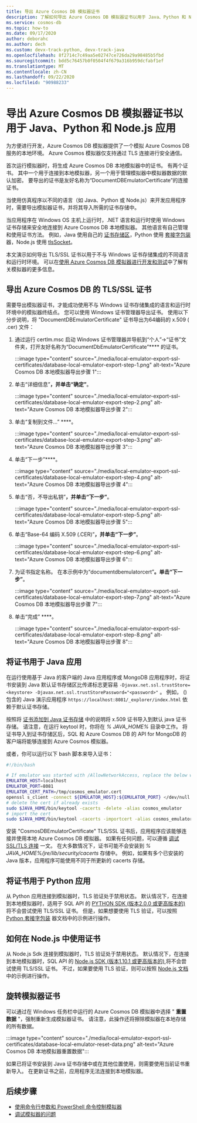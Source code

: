 ```yaml
---
title: 导出 Azure Cosmos DB 模拟器证书
description: 了解如何导出 Azure Cosmos DB 模拟器证书以用于 Java、Python 和 Node.js 应用。 应导出证书，并将其用于不使用 Windows 证书存储的语言和运行时环境。
ms.service: cosmos-db
ms.topic: how-to
ms.date: 09/17/2020
author: deborahc
ms.author: dech
ms.custom: devx-track-python, devx-track-java
ms.openlocfilehash: 8f2714c7c49aa5e02747ce726da29a98485b5fbd
ms.sourcegitcommit: bdd5c76457b0f0504f4f679a316b959dcfabf1ef
ms.translationtype: MT
ms.contentlocale: zh-CN
ms.lasthandoff: 09/22/2020
ms.locfileid: "90988233"
---
```

# <a name="export-the-azure-cosmos-db-emulator-certificates-for-use-with-java-python-and-nodejs-apps"></a>导出 Azure Cosmos DB 模拟器证书以用于 Java、Python 和 Node.js 应用

为方便进行开发，Azure Cosmos DB 模拟器提供了一个模拟 Azure Cosmos DB 服务的本地环境。 Azure Cosmos 模拟器仅支持通过 TLS 连接进行安全通信。

首次运行模拟器时，将生成 Azure Cosmos DB 本地模拟器中的证书。 有两个证书。 其中一个用于连接到本地模拟器，另一个用于管理模拟器中模拟器数据的默认加密。 要导出的证书是友好名称为“DocumentDBEmulatorCertificate”的连接证书。

当使用仿真程序以不同的语言（如 Java、Python 或 Node.js）来开发应用程序时，需要导出模拟器证书，并将其导入所需的证书存储中。

当应用程序在 Windows OS 主机上运行时，.NET 语言和运行时使用 Windows 证书存储来安全地连接到 Azure Cosmos DB 本地模拟器。 其他语言有自己管理和使用证书方法。 例如，Java 使用自己的 [证书存储区](https://docs.oracle.com/cd/E19830-01/819-4712/ablqw/index.html)，Python 使用 [套接字包装](https://docs.python.org/2/library/ssl.html)器，Node.js 使用 [tlsSocket](https://nodejs.org/api/tls.html#tls_tls_connect_options_callback)。

本文演示如何导出 TLS/SSL 证书以用于不与 Windows 证书存储集成的不同语言和运行时环境。 可以在[使用 Azure Cosmos DB 模拟器进行开发和测试](./local-emulator.md)中了解有关模拟器的更多信息。

## <a name="export-the-azure-cosmos-db-tlsssl-certificate"></a><a id="export-emulator-certificate"></a>导出 Azure Cosmos DB 的 TLS/SSL 证书

需要导出模拟器证书，才能成功使用不与 Windows 证书存储集成的语言和运行时环境中的模拟器终结点。 您可以使用 Windows 证书管理器导出证书。 使用以下分步说明，将 "DocumentDBEmulatorCertificate" 证书导出为64编码的 x.509 ( .cer) 文件：

1. 通过运行 certlm.msc 启动 Windows 证书管理器并导航到“个人”->“证书”文件夹，打开友好名称为“DocumentDbEmulatorCertificate”**** 的证书。

    :::image type="content" source="./media/local-emulator-export-ssl-certificates/database-local-emulator-export-step-1.png" alt-text="Azure Cosmos DB 本地模拟器导出步骤 1":::

1. 单击“详细信息”****，并单击“确定”****。

    :::image type="content" source="./media/local-emulator-export-ssl-certificates/database-local-emulator-export-step-2.png" alt-text="Azure Cosmos DB 本地模拟器导出步骤 2":::

1. 单击“复制到文件...” ****。

    :::image type="content" source="./media/local-emulator-export-ssl-certificates/database-local-emulator-export-step-3.png" alt-text="Azure Cosmos DB 本地模拟器导出步骤 3":::

1. 单击“下一步”****。

    :::image type="content" source="./media/local-emulator-export-ssl-certificates/database-local-emulator-export-step-4.png" alt-text="Azure Cosmos DB 本地模拟器导出步骤 4":::

1. 单击“否，不导出私钥”****，并单击“下一步”****。

    :::image type="content" source="./media/local-emulator-export-ssl-certificates/database-local-emulator-export-step-5.png" alt-text="Azure Cosmos DB 本地模拟器导出步骤 5":::

1. 单击“Base-64 编码 X.509 (.CER)”****，并单击“下一步”****。

    :::image type="content" source="./media/local-emulator-export-ssl-certificates/database-local-emulator-export-step-6.png" alt-text="Azure Cosmos DB 本地模拟器导出步骤 6":::

1. 为证书指定名称。 在本示例中为“documentdbemulatorcert”****。单击“下一步”****。

    :::image type="content" source="./media/local-emulator-export-ssl-certificates/database-local-emulator-export-step-7.png" alt-text="Azure Cosmos DB 本地模拟器导出步骤 7":::

1. 单击“完成” ****。

    :::image type="content" source="./media/local-emulator-export-ssl-certificates/database-local-emulator-export-step-8.png" alt-text="Azure Cosmos DB 本地模拟器导出步骤 8":::

## <a name="use-the-certificate-with-java-apps"></a>将证书用于 Java 应用

在运行使用基于 Java 的客户端的 Java 应用程序或 MongoDB 应用程序时，将证书安装到 Java 默认证书存储区比传递标志更容易 `-Djavax.net.ssl.trustStore=<keystore> -Djavax.net.ssl.trustStorePassword="<password>"` 。 例如， () 包含的 Java 演示应用程序 `https://localhost:8081/_explorer/index.html` 依赖于默认证书存储。

按照将 [证书添加到 Java 证书存储](https://docs.microsoft.com/azure/java-add-certificate-ca-store) 中的说明将 x.509 证书导入到默认 java 证书存储。 请注意，在运行 keytool 时，你将在 *% JAVA_HOME%* 目录中工作。 将证书导入到证书存储区后，SQL 和 Azure Cosmos DB 的 API for MongoDB 的客户端将能够连接到 Azure Cosmos 模拟器。

或者，你可以运行以下 bash 脚本来导入证书：

```bash
#!/bin/bash

# If emulator was started with /AllowNetworkAccess, replace the below with the actual IP address of it:
EMULATOR_HOST=localhost
EMULATOR_PORT=8081
EMULATOR_CERT_PATH=/tmp/cosmos_emulator.cert
openssl s_client -connect ${EMULATOR_HOST}:${EMULATOR_PORT} </dev/null | sed -ne '/-BEGIN CERTIFICATE-/,/-END CERTIFICATE-/p' > $EMULATOR_CERT_PATH
# delete the cert if already exists
sudo $JAVA_HOME/bin/keytool -cacerts -delete -alias cosmos_emulator
# import the cert
sudo $JAVA_HOME/bin/keytool -cacerts -importcert -alias cosmos_emulator -file $EMULATOR_CERT_PATH
```

安装 "CosmosDBEmulatorCertificate" TLS/SSL 证书后，应用程序应该能够连接并使用本地 Azure Cosmos DB 模拟器。 如果有任何问题，可以遵循 [调试 SSL/TLS 连接](https://docs.oracle.com/javase/7/docs/technotes/guides/security/jsse/ReadDebug.html) 一文。 在大多数情况下，证书可能不会安装到 *% JAVA_HOME%/jre/lib/security/cacerts* 存储中。 例如，如果有多个已安装的 Java 版本，应用程序可能使用不同于所更新的 cacerts 存储。

## <a name="use-the-certificate-with-python-apps"></a>将证书用于 Python 应用

从 Python 应用连接到模拟器时，TLS 验证处于禁用状态。 默认情况下，在连接到本地模拟器时，适用于 SQL API 的 [PYTHON SDK (版本2.0.0 或更高版本的) ](sql-api-sdk-python.md) 将不会尝试使用 TLS/SSL 证书。 但是，如果想要使用 TLS 验证，可以按照 [Python 套接字包装](https://docs.python.org/2/library/ssl.html) 器文档中的示例进行操作。

## <a name="how-to-use-the-certificate-in-nodejs"></a>如何在 Node.js 中使用证书

从 Node.js Sdk 连接到模拟器时，TLS 验证处于禁用状态。 默认情况下，在连接到本地模拟器时，SQL API 的 [Node.js SDK (版本1.10.1 或更高版本的) ](sql-api-sdk-node.md) 将不会尝试使用 TLS/SSL 证书。 不过，如果要使用 TLS 验证，则可以按照 [Node.js 文档](https://nodejs.org/api/tls.html#tls_tls_connect_options_callback)中的示例进行操作。

## <a name="rotate-emulator-certificates"></a>旋转模拟器证书

可以通过在 Windows 任务栏中运行的 Azure Cosmos DB 模拟器中选择 " **重置数据** "，强制重新生成模拟器证书。 请注意，此操作还将擦除模拟器在本地存储的所有数据。

:::image type="content" source="./media/local-emulator-export-ssl-certificates/database-local-emulator-reset-data.png" alt-text="Azure Cosmos DB 本地模拟器重置数据":::

如果已将证书安装到 Java 证书存储中或在其他位置使用，则需要使用当前证书重新导入。 在更新证书之前，应用程序无法连接到本地模拟器。

## <a name="next-steps"></a>后续步骤

* [使用命令行参数和 PowerShell 命令控制模拟器](emulator-command-line-parameters.md)
* [调试模拟器的问题](troubleshoot-local-emulator.md)

